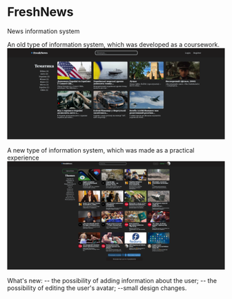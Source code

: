 # FreshNews

News information system

An old type of information system, which was developed as a coursework.
![Screenshot](docs/images/preview-old.png)

A new type of information system, which was made as a practical experience
![Screenshot](docs/images/preview.png)

What's new:
-- the possibility of adding information about the user;
-- the possibility of editing the user's avatar;
--small design changes.
